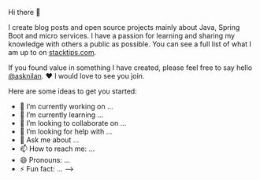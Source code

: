 Hi there 👋

I create blog posts and open source projects mainly about Java, Spring Boot and micro services.  I have a passion for learning and sharing my knowledge with others a public as possible.  You can see a full list of what I am up to on [stacktips.com](https://stacktips.com).  

If you found value in something I have created, please feel free to say hello [@asknilan](https://twitter.com/asknilan). ♥ I would love to see you join.



Here are some ideas to get you started:

- 🔭 I’m currently working on ...
- 🌱 I’m currently learning ...
- 👯 I’m looking to collaborate on ...
- 🤔 I’m looking for help with ...
- 💬 Ask me about ...
- 📫 How to reach me: ...
- 😄 Pronouns: ...
- ⚡ Fun fact: ...
-->
